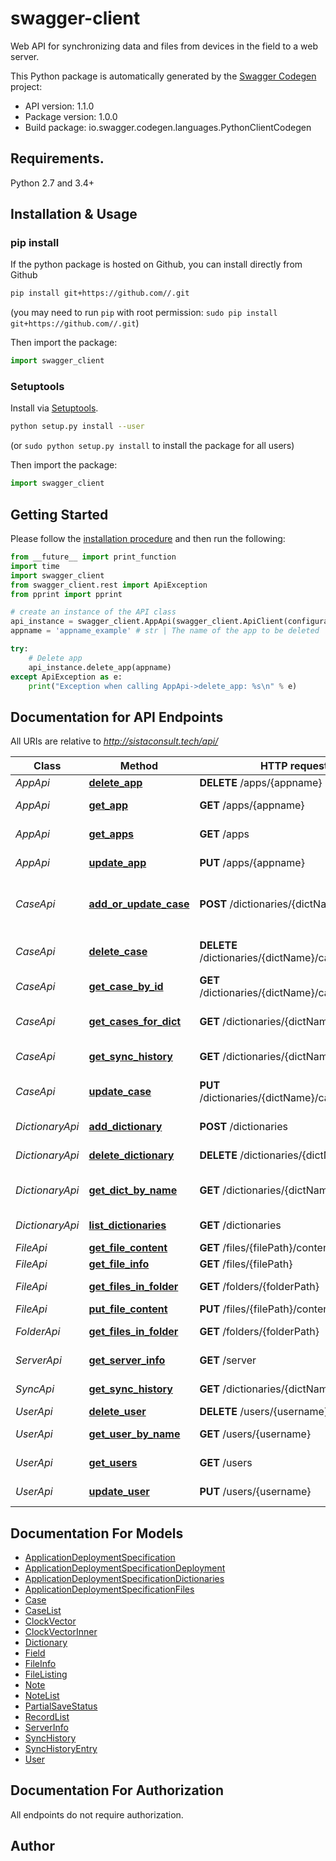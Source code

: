 # swagger-client
Web API for synchronizing data and files from devices in the field to a web server. 

This Python package is automatically generated by the [Swagger Codegen](https://github.com/swagger-api/swagger-codegen) project:

- API version: 1.1.0
- Package version: 1.0.0
- Build package: io.swagger.codegen.languages.PythonClientCodegen

## Requirements.

Python 2.7 and 3.4+

## Installation & Usage
### pip install

If the python package is hosted on Github, you can install directly from Github

```sh
pip install git+https://github.com//.git
```
(you may need to run `pip` with root permission: `sudo pip install git+https://github.com//.git`)

Then import the package:
```python
import swagger_client 
```

### Setuptools

Install via [Setuptools](http://pypi.python.org/pypi/setuptools).

```sh
python setup.py install --user
```
(or `sudo python setup.py install` to install the package for all users)

Then import the package:
```python
import swagger_client
```

## Getting Started

Please follow the [installation procedure](#installation--usage) and then run the following:

```python
from __future__ import print_function
import time
import swagger_client
from swagger_client.rest import ApiException
from pprint import pprint

# create an instance of the API class
api_instance = swagger_client.AppApi(swagger_client.ApiClient(configuration))
appname = 'appname_example' # str | The name of the app to be deleted

try:
    # Delete app
    api_instance.delete_app(appname)
except ApiException as e:
    print("Exception when calling AppApi->delete_app: %s\n" % e)

```

## Documentation for API Endpoints

All URIs are relative to *http://sistaconsult.tech/api/*

Class | Method | HTTP request | Description
------------ | ------------- | ------------- | -------------
*AppApi* | [**delete_app**](docs/AppApi.md#delete_app) | **DELETE** /apps/{appname} | Delete app
*AppApi* | [**get_app**](docs/AppApi.md#get_app) | **GET** /apps/{appname} | Get app package
*AppApi* | [**get_apps**](docs/AppApi.md#get_apps) | **GET** /apps | Get list of applications
*AppApi* | [**update_app**](docs/AppApi.md#update_app) | **PUT** /apps/{appname} | Upload app package
*CaseApi* | [**add_or_update_case**](docs/CaseApi.md#add_or_update_case) | **POST** /dictionaries/{dictName}/cases | Add or update new cases to dictionary
*CaseApi* | [**delete_case**](docs/CaseApi.md#delete_case) | **DELETE** /dictionaries/{dictName}/cases/{caseId} | Delete existing case
*CaseApi* | [**get_case_by_id**](docs/CaseApi.md#get_case_by_id) | **GET** /dictionaries/{dictName}/cases/{caseId} | Get case by id
*CaseApi* | [**get_cases_for_dict**](docs/CaseApi.md#get_cases_for_dict) | **GET** /dictionaries/{dictName}/cases | Get cases for dictionary
*CaseApi* | [**get_sync_history**](docs/CaseApi.md#get_sync_history) | **GET** /dictionaries/{dictName}/syncs | Get sync history
*CaseApi* | [**update_case**](docs/CaseApi.md#update_case) | **PUT** /dictionaries/{dictName}/cases/{caseId} | Update existing case
*DictionaryApi* | [**add_dictionary**](docs/DictionaryApi.md#add_dictionary) | **POST** /dictionaries | Add new dictionary
*DictionaryApi* | [**delete_dictionary**](docs/DictionaryApi.md#delete_dictionary) | **DELETE** /dictionaries/{dictName} | Delete dictionary
*DictionaryApi* | [**get_dict_by_name**](docs/DictionaryApi.md#get_dict_by_name) | **GET** /dictionaries/{dictName} | Get dictionary by name
*DictionaryApi* | [**list_dictionaries**](docs/DictionaryApi.md#list_dictionaries) | **GET** /dictionaries | List dictionaries
*FileApi* | [**get_file_content**](docs/FileApi.md#get_file_content) | **GET** /files/{filePath}/content | Get file
*FileApi* | [**get_file_info**](docs/FileApi.md#get_file_info) | **GET** /files/{filePath} | Get file
*FileApi* | [**get_files_in_folder**](docs/FileApi.md#get_files_in_folder) | **GET** /folders/{folderPath} | Get files in folder
*FileApi* | [**put_file_content**](docs/FileApi.md#put_file_content) | **PUT** /files/{filePath}/content | Upload file
*FolderApi* | [**get_files_in_folder**](docs/FolderApi.md#get_files_in_folder) | **GET** /folders/{folderPath} | Get files in folder
*ServerApi* | [**get_server_info**](docs/ServerApi.md#get_server_info) | **GET** /server | Get server details
*SyncApi* | [**get_sync_history**](docs/SyncApi.md#get_sync_history) | **GET** /dictionaries/{dictName}/syncs | Get sync history
*UserApi* | [**delete_user**](docs/UserApi.md#delete_user) | **DELETE** /users/{username} | Delete user
*UserApi* | [**get_user_by_name**](docs/UserApi.md#get_user_by_name) | **GET** /users/{username} | Get user by user name
*UserApi* | [**get_users**](docs/UserApi.md#get_users) | **GET** /users | Get list of users
*UserApi* | [**update_user**](docs/UserApi.md#update_user) | **PUT** /users/{username} | Updated user


## Documentation For Models

 - [ApplicationDeploymentSpecification](docs/ApplicationDeploymentSpecification.md)
 - [ApplicationDeploymentSpecificationDeployment](docs/ApplicationDeploymentSpecificationDeployment.md)
 - [ApplicationDeploymentSpecificationDictionaries](docs/ApplicationDeploymentSpecificationDictionaries.md)
 - [ApplicationDeploymentSpecificationFiles](docs/ApplicationDeploymentSpecificationFiles.md)
 - [Case](docs/Case.md)
 - [CaseList](docs/CaseList.md)
 - [ClockVector](docs/ClockVector.md)
 - [ClockVectorInner](docs/ClockVectorInner.md)
 - [Dictionary](docs/Dictionary.md)
 - [Field](docs/Field.md)
 - [FileInfo](docs/FileInfo.md)
 - [FileListing](docs/FileListing.md)
 - [Note](docs/Note.md)
 - [NoteList](docs/NoteList.md)
 - [PartialSaveStatus](docs/PartialSaveStatus.md)
 - [RecordList](docs/RecordList.md)
 - [ServerInfo](docs/ServerInfo.md)
 - [SyncHistory](docs/SyncHistory.md)
 - [SyncHistoryEntry](docs/SyncHistoryEntry.md)
 - [User](docs/User.md)


## Documentation For Authorization

 All endpoints do not require authorization.


## Author



